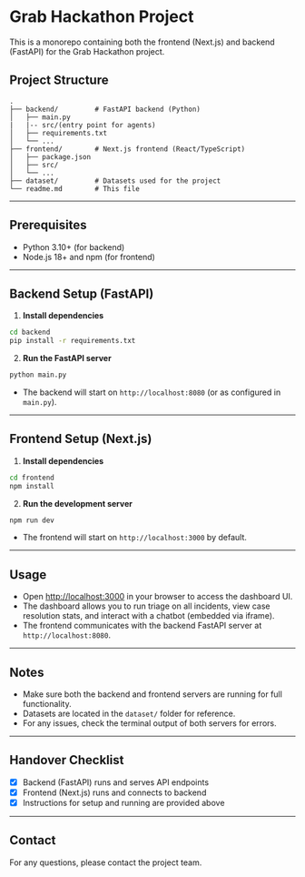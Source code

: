 # Grab Hackathon Project

This is a monorepo containing both the frontend (Next.js) and backend (FastAPI) for the Grab Hackathon project.

## Project Structure

```
.
├── backend/         # FastAPI backend (Python)
│   ├── main.py
|   |-- src/(entry point for agents)
│   ├── requirements.txt
│   └── ...
├── frontend/        # Next.js frontend (React/TypeScript)
│   ├── package.json
│   ├── src/
│   └── ...
├── dataset/         # Datasets used for the project
└── readme.md        # This file
```

---

## Prerequisites

- Python 3.10+ (for backend)
- Node.js 18+ and npm (for frontend)

---

## Backend Setup (FastAPI)

1. **Install dependencies**

```bash
cd backend
pip install -r requirements.txt
```

2. **Run the FastAPI server**

```bash
python main.py
```

- The backend will start on `http://localhost:8080` (or as configured in `main.py`).

---

## Frontend Setup (Next.js)

1. **Install dependencies**

```bash
cd frontend
npm install
```

2. **Run the development server**

```bash
npm run dev
```

- The frontend will start on `http://localhost:3000` by default.

---

## Usage

- Open [http://localhost:3000](http://localhost:3000) in your browser to access the dashboard UI.
- The dashboard allows you to run triage on all incidents, view case resolution stats, and interact with a chatbot (embedded via iframe).
- The frontend communicates with the backend FastAPI server at `http://localhost:8080`.

---

## Notes

- Make sure both the backend and frontend servers are running for full functionality.
- Datasets are located in the `dataset/` folder for reference.
- For any issues, check the terminal output of both servers for errors.

---

## Handover Checklist

- [x] Backend (FastAPI) runs and serves API endpoints
- [x] Frontend (Next.js) runs and connects to backend
- [x] Instructions for setup and running are provided above

---

## Contact

For any questions, please contact the project team.
